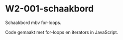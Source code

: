 # W2-001-schaakbord
Schaakbord mbv for-loops.

Code gemaakt met for-loops en iterators in JavaScript.



